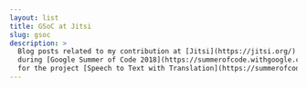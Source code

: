 ```yaml
---
layout: list
title: GSoC at Jitsi
slug: gsoc
description: >
  Blog posts related to my contribution at [Jitsi](https://jitsi.org/)
  during [Google Summer of Code 2018](https://summerofcode.withgoogle.com/organizations/6487179698634752/)<br>
  for the project [Speech to Text with Translation](https://summerofcode.withgoogle.com/organizations/6487179698634752/)
---
```

